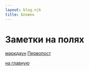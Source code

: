 ```yaml
---
layout: blog.njk
title: Бложек
---
```


# Заметки на полях

[маркдаун](posts/markdown/)
[Первопост](posts/first-post/)

[на главную]()